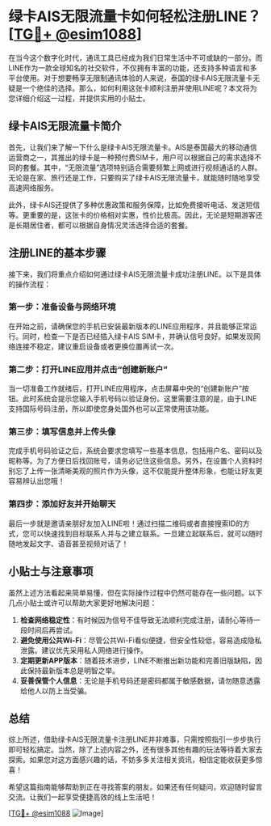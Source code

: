 # 绿卡AIS无限流量卡如何轻松注册LINE？[[TG💪+ @esim1088](https://t.me/s/esim1088)]

在当今这个数字化时代，通讯工具已经成为我们日常生活中不可或缺的一部分。而LINE作为一款全球知名的社交软件，不仅拥有丰富的功能，还支持多种语言和多平台使用。对于想要畅享无限制通讯体验的人来说，泰国的绿卡AIS无限流量卡无疑是一个绝佳的选择。那么，如何利用这张卡顺利注册并使用LINE呢？本文将为您详细介绍这一过程，并提供实用的小贴士。

## 绿卡AIS无限流量卡简介

首先，让我们来了解一下什么是绿卡AIS无限流量卡。AIS是泰国最大的移动通信运营商之一，其推出的绿卡是一种预付费SIM卡，用户可以根据自己的需求选择不同的套餐。其中，“无限流量”选项特别适合需要频繁上网或进行视频通话的人群。无论是在家、旅行还是工作，只要购买了绿卡AIS无限流量卡，就能随时随地享受高速网络服务。

此外，绿卡AIS还提供了多种优惠政策和服务保障，比如免费接听电话、发送短信等。更重要的是，这张卡的价格相对实惠，性价比极高。因此，无论是短期游客还是长期居住者，都可以根据自身情况灵活选择合适的套餐。

## 注册LINE的基本步骤

接下来，我们将重点介绍如何通过绿卡AIS无限流量卡成功注册LINE。以下是具体的操作流程：

### 第一步：准备设备与网络环境

在开始之前，请确保您的手机已安装最新版本的LINE应用程序，并且能够正常运行。同时，检查一下是否已经插入绿卡AIS SIM卡，并确认信号良好。如果发现网络连接不稳定，建议重启设备或者更换位置再试一次。

### 第二步：打开LINE应用并点击“创建新账户”

当一切准备工作就绪后，打开LINE应用程序，点击屏幕中央的“创建新账户”按钮。此时系统会提示您输入手机号码以验证身份。这里需要注意的是，由于LINE支持国际号码注册，所以即使您身处国外也可以正常使用该功能。

### 第三步：填写信息并上传头像

完成手机号码验证之后，系统会要求您填写一些基本信息，包括用户名、密码以及昵称等。为了方便日后找回账号，请务必记住这些信息。另外，在设置个人资料时别忘了上传一张清晰美观的照片作为头像，这不仅能提升整体形象，也能让好友更容易辨认出您哦！

### 第四步：添加好友并开始聊天

最后一步就是邀请亲朋好友加入LINE啦！通过扫描二维码或者直接搜索ID的方式，您可以快速找到目标联系人并与之建立联系。一旦建立起联系后，就可以随时随地发起文字、语音甚至视频对话了！

## 小贴士与注意事项

虽然上述方法看起来简单易懂，但在实际操作过程中仍然可能存在一些问题。以下几点小贴士或许可以帮助大家更好地解决问题：

1. **检查网络稳定性**：有时候因为信号不佳导致无法顺利完成注册，请耐心等待一段时间后再尝试。
2. **避免使用公共Wi-Fi**：尽管公共Wi-Fi看似便捷，但安全性较低，容易造成隐私泄露。建议优先采用私人网络进行操作。
3. **定期更新APP版本**：随着技术进步，LINE不断推出新功能和完善旧版缺陷，因此保持最新版本总是明智之举。
4. **妥善保管个人信息**：无论是手机号码还是密码都属于敏感数据，请勿随意透露给他人以防上当受骗。

## 总结

综上所述，借助绿卡AIS无限流量卡注册LINE并非难事，只需按照指引一步步执行即可轻松搞定。当然，除了上述内容之外，还有很多其他有趣的玩法等待着大家去探索。如果您对这方面感兴趣的话，不妨多多关注相关资讯，相信定能收获更多惊喜！

希望这篇指南能够帮助到正在寻找答案的朋友。如果还有任何疑问，欢迎随时留言交流。让我们一起享受便捷高效的线上生活吧！

[[TG💪+ @esim1088](https://t.me/s/esim1088) ![Image](https://i.postimg.cc/4NQfJmqS/Snipaste-2025-05-13-00-14-12.png)]